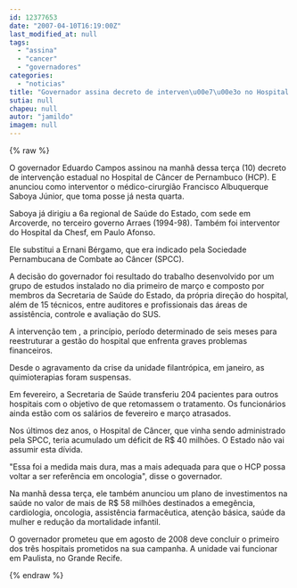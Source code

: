 ```yaml
---
id: 12377653
date: "2007-04-10T16:19:00Z"
last_modified_at: null
tags:
  - "assina"
  - "cancer"
  - "governadores"
categories:
  - "noticias"
title: "Governador assina decreto de interven\u00e7\u00e3o no Hospital de C\u00e2ncer de Pernambuco"
sutia: null
chapeu: null
autor: "jamildo"
imagem: null
---
```

{% raw %}
<p>O governador Eduardo Campos assinou na manh&atilde; dessa ter&ccedil;a (10) decreto de interven&ccedil;&atilde;o estadual no Hospital de C&acirc;ncer de Pernambuco (HCP). E anunciou como interventor o m&eacute;dico-cirurgi&atilde;o Francisco Albuquerque Saboya J&uacute;nior, que toma posse j&aacute; nesta quarta.</p>
<p>Saboya j&aacute; dirigiu a 6a regional de Sa&uacute;de do Estado, com sede em Arcoverde, no terceiro governo Arraes (1994-98). Tamb&eacute;m foi interventor do Hospital da Chesf, em Paulo Afonso.</p>
<p>Ele substitui a Ernani B&eacute;rgamo, que era indicado pela Sociedade Pernambucana de Combate ao C&acirc;ncer (SPCC).</p>
<p>A decis&atilde;o do governador foi resultado do trabalho desenvolvido por um grupo de estudos instalado no dia primeiro de mar&ccedil;o e composto por membros da Secretaria de Sa&uacute;de do Estado, da pr&oacute;pria dire&ccedil;&atilde;o do hospital, al&eacute;m de 15 t&eacute;cnicos, entre auditores e profissionais das &aacute;reas de assist&ecirc;ncia, controle e avalia&ccedil;&atilde;o do SUS.</p>
<p>A interven&ccedil;&atilde;o tem , a princ&iacute;pio, per&iacute;odo determinado de seis meses para reestruturar a gest&atilde;o do hospital que enfrenta graves problemas financeiros.</p>
<p>Desde o agravamento da crise da unidade filantr&oacute;pica, em janeiro, as quimioterapias foram suspensas.</p>
<p>Em fevereiro, a Secretaria de Sa&uacute;de transferiu 204 pacientes para outros hospitais com o objetivo de que retomassem o tratamento. Os funcion&aacute;rios ainda est&atilde;o com os sal&aacute;rios de fevereiro e mar&ccedil;o atrasados.</p>
<p>Nos &uacute;ltimos dez anos, o Hospital de C&acirc;ncer, que vinha sendo administrado pela SPCC, teria acumulado um d&eacute;ficit de R$ 40 milh&otilde;es. O Estado n&atilde;o vai assumir esta d&iacute;vida.</p>
<p>"Essa foi a medida mais dura, mas a mais adequada para que o HCP possa voltar a ser refer&ecirc;ncia em oncologia", disse o governador.</p>
<p>Na manh&atilde; dessa ter&ccedil;a, ele tamb&eacute;m anunciou um plano de investimentos na sa&uacute;de no valor de mais de R$ 58 milh&otilde;es destinados a emeg&ecirc;ncia, cardiologia, oncologia, assist&ecirc;ncia farmac&ecirc;utica, aten&ccedil;&atilde;o b&aacute;sica, sa&uacute;de da mulher e redu&ccedil;&atilde;o da mortalidade infantil.</p>
<p>O governador prometeu que em agosto de 2008 deve concluir o primeiro dos tr&ecirc;s hospitais prometidos na sua campanha. A unidade vai funcionar em Paulista, no Grande Recife.</p>
{% endraw %}